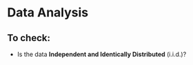 # Data Analysis

## To check:

- Is the data  **Independent and Identically Distributed** (i.i.d.)?

